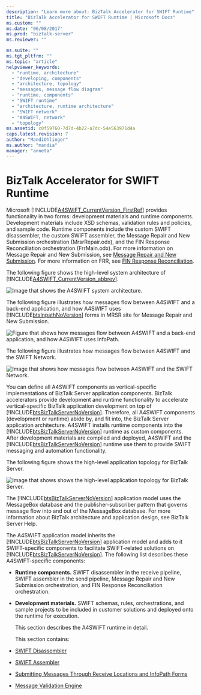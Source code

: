```yaml
---
description: "Learn more about: BizTalk Accelerator for SWIFT Runtime"
title: "BizTalk Accelerator for SWIFT Runtime | Microsoft Docs"
ms.custom: ""
ms.date: "06/08/2017"
ms.prod: "biztalk-server"
ms.reviewer: ""

ms.suite: ""
ms.tgt_pltfrm: ""
ms.topic: "article"
helpviewer_keywords: 
  - "runtime, architecture"
  - "developing, components"
  - "architecture, topology"
  - "messages, message flow diagram"
  - "runtime, components"
  - "SWIFT runtime"
  - "architecture, runtime architecture"
  - "SWIFT network"
  - "A4SWIFT, network"
  - "topology"
ms.assetid: c0f59760-7d7d-4b22-a7dc-54e563971d4a
caps.latest.revision: 7
author: "MandiOhlinger"
ms.author: "mandia"
manager: "anneta"
---
```

# BizTalk Accelerator for SWIFT Runtime
Microsoft [!INCLUDE[A4SWIFT_CurrentVersion_FirstRef](../../includes/a4swift-currentversion-firstref-md.md)] provides functionality in two forms: development materials and runtime components. Development materials include XSD schemas, validation rules and policies, and sample code. Runtime components include the custom SWIFT disassembler, the custom SWIFT assembler, the Message Repair and New Submission orchestration (MrsrRepair.odx), and the FIN Response Reconciliation orchestration (FrrMain.odx). For more information on Message Repair and New Submission, see [Message Repair and New Submission](../../adapters-and-accelerators/accelerator-swift/message-repair-and-new-submission.md). For more information on FRR, see [FIN Response Reconciliation](../../adapters-and-accelerators/accelerator-swift/fin-response-reconciliation.md).  

 The following figure shows the high-level system architecture of [!INCLUDE[A4SWIFT_CurrentVersion_abbrev](../../includes/a4swift-currentversion-abbrev-md.md)].  

 ![Image that shows the A4SWIFT system architecture.](../../adapters-and-accelerators/accelerator-swift/media/a4swiftsystemarchitecture-end-to-end.gif "A4SWIFTSystemArchitecture_End_to_End")  

 The following figure illustrates how messages flow between A4SWIFT and a back-end application, and how A4SWIFT uses [!INCLUDE[btsInpathNoVersion](../../includes/btsinpathnoversion-md.md)] forms in MRSR site for Message Repair and New Submission.  

 ![Figure that shows how messages flow between A4SWIFT and a back-end application, and how A4SWIFT uses InfoPath.](../../adapters-and-accelerators/accelerator-swift/media/a4swiftsystemarchitecture-interfaceswithbackendapplications.gif "A4SWIFTSystemArchitecture_InterfaceswithBackEndApplications")  

 The following figure illustrates how messages flow between A4SWIFT and the SWIFT Network.  

 ![Image that shows how messages flow between A4SWIFT and the SWIFT Network.](../../adapters-and-accelerators/accelerator-swift/media/a4swiftsystemarchitecture-interfaceswiththeswiftnetwork.gif "A4SWIFTSystemArchitecture_InterfaceswiththeSWIFTNetwork")  

 You can define all A4SWIFT components as vertical-specific implementations of BizTalk Server application components. BizTalk accelerators provide development and runtime functionality to accelerate vertical-specific BizTalk application development on top of [!INCLUDE[btsBizTalkServerNoVersion](../../includes/btsbiztalkservernoversion-md.md)]. Therefore, all A4SWIFT components (development or runtime) abide by, and fit into, the BizTalk Server application architecture. A4SWIFT installs runtime components into the [!INCLUDE[btsBizTalkServerNoVersion](../../includes/btsbiztalkservernoversion-md.md)] runtime as custom components. After development materials are compiled and deployed, A4SWIFT and the [!INCLUDE[btsBizTalkServerNoVersion](../../includes/btsbiztalkservernoversion-md.md)] runtime use them to provide SWIFT messaging and automation functionality.  

 The following figure shows the high-level application topology for BizTalk Server.  

 ![Image that shows shows the high-level application topology for BizTalk Server.](../../adapters-and-accelerators/accelerator-swift/media/fsa-intro1.gif "FSA_Intro1")  

 The [!INCLUDE[btsBizTalkServerNoVersion](../../includes/btsbiztalkservernoversion-md.md)] application model uses the MessageBox database and the publisher-subscriber pattern that governs message flow into and out of the MessageBox database. For more information about BizTalk architecture and application design, see BizTalk Server Help.  

 The A4SWIFT application model inherits the [!INCLUDE[btsBizTalkServerNoVersion](../../includes/btsbiztalkservernoversion-md.md)] application model and adds to it SWIFT-specific components to facilitate SWIFT-related solutions on [!INCLUDE[btsBizTalkServerNoVersion](../../includes/btsbiztalkservernoversion-md.md)]. The following list describes these A4SWIFT-specific components:  

- **Runtime components.** SWIFT disassembler in the receive pipeline, SWIFT assembler in the send pipeline, Message Repair and New Submission orchestration, and FIN Response Reconciliation orchestration.  

- **Development materials.** SWIFT schemas, rules, orchestrations, and sample projects to be included in customer solutions and deployed onto the runtime for execution.  

  This section describes the A4SWIFT runtime in detail.  

  This section contains:  

- [SWIFT Disassembler](../../adapters-and-accelerators/accelerator-swift/swift-disassembler.md)  

- [SWIFT Assembler](../../adapters-and-accelerators/accelerator-swift/swift-assembler.md)  

- [Submitting Messages Through Receive Locations and InfoPath Forms](../../adapters-and-accelerators/accelerator-swift/submitting-messages-through-receive-locations-and-infopath-forms.md)  

- [Message Validation Engine](../../adapters-and-accelerators/accelerator-swift/message-validation-engine.md)
